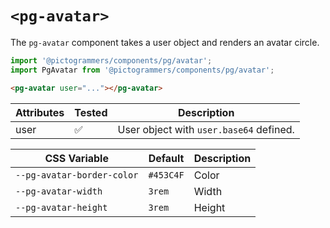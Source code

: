 # `<pg-avatar>`

The `pg-avatar` component takes a user object and renders an avatar circle.

```typescript
import '@pictogrammers/components/pg/avatar';
import PgAvatar from '@pictogrammers/components/pg/avatar';
```

```html
<pg-avatar user="..."></pg-avatar>
```

| Attributes | Tested   | Description |
| ---------- | -------- | ----------- |
| user       | &#x2705; | User object with `user.base64` defined. |


| CSS Variable        | Default   | Description |
| ------------------- | --------- | ----------- |
| `--pg-avatar-border-color`  | `#453C4F` | Color       |
| `--pg-avatar-width`  | `3rem`  | Width       |
| `--pg-avatar-height` | `3rem`  | Height      |